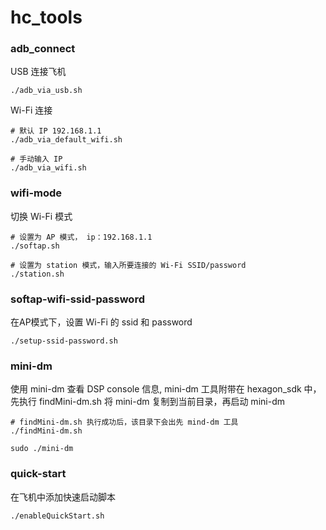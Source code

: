 # hc_tools

### adb_connect 

USB 连接飞机

```
./adb_via_usb.sh
```

Wi-Fi 连接

```
# 默认 IP 192.168.1.1
./adb_via_default_wifi.sh 

# 手动输入 IP
./adb_via_wifi.sh 
```

### wifi-mode 
切换 Wi-Fi 模式
```
# 设置为 AP 模式， ip：192.168.1.1
./softap.sh

# 设置为 station 模式，输入所要连接的 Wi-Fi SSID/password
./station.sh
```

### softap-wifi-ssid-password
在AP模式下，设置 Wi-Fi 的 ssid 和 password
```
./setup-ssid-password.sh
```
### mini-dm
使用 mini-dm 查看 DSP console 信息, mini-dm 工具附带在 hexagon_sdk 中，先执行 findMini-dm.sh 将 mini-dm 复制到当前目录，再启动 mini-dm

```
# findMini-dm.sh 执行成功后，该目录下会出先 mind-dm 工具
./findMini-dm.sh 

sudo ./mini-dm
```

### quick-start 

在飞机中添加快速启动脚本

```
./enableQuickStart.sh
```
